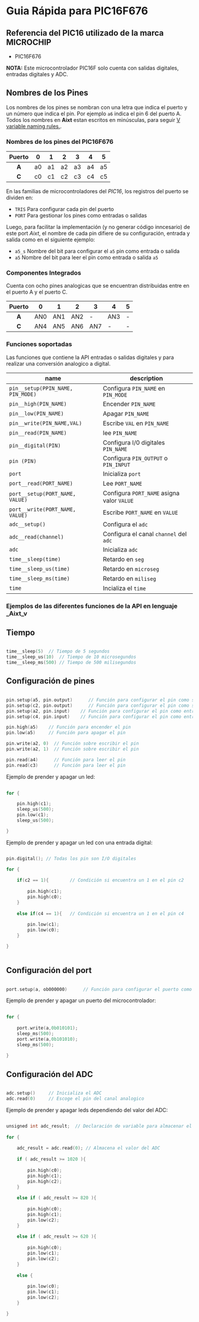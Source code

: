 # Guia Rápida para PIC16F676
## Referencia del PIC16 utilizado de la marca MICROCHIP
- PIC16F676

**NOTA:** Este microcontrolador PIC16F solo cuenta con salidas digitales, entradas digitales y ADC.

## Nombres de los Pines
Los nombres de los pines se nombran con una letra que indica el puerto y un número que indica el pin. Por ejemplo `a6` indica el pin 6 del puerto A. Todos los nombres en **Aixt** estan escritos en minúsculas, para seguir [V variable naming rules.](https://github.com/vlang/v/blob/master/doc/docs.md#variables).


### Nombres de los pines del PIC16F676
| Puerto | 0 | 1 | 2 | 3 | 4 | 5 | 
|:------:|---|---|---|---|---|---|
| **A**  | a0| a1| a2| a3| a4| a5|
| **C**  | c0| c1| c2| c3| c4| c5|

En las familias de microcontroladores del _PIC16_, los registros del puerto se dividen en: 

- `TRIS` Para configurar cada pin del puerto
- `PORT` Para gestionar los pines como entradas o salidas

Luego, para facilitar la implementación (y no generar código inncesario) de este port _Aixt_, el nombre de cada pin difiere de su configuración, entrada y salida como en el siguiente ejemplo: 

- `a5_s` Nombre del bit para configurar el `a5` pin como entrada o salida 
- `a5`   Nombre del bit para leer el pin como entrada o salida `a5`

### Componentes Integrados 
Cuenta con ocho pines analogicas que se encuentran distribuidas entre en el puerto A y el puerto C.

| Puerto | 0 | 1 | 2 | 3 | 4 | 5 | 
|:------:|---|---|---|---|---|---|
| **A**  |AN0|AN1|AN2|-  |AN3|-  |
| **C**  |AN4|AN5|AN6|AN7|-  |-  |

### Funciones soportadas
Las funciones que contiene la API entradas o salidas digitales y para realizar una conversión analogico a digital.

name                                  | description
--------------------------------------|----------------------------------------------
`pin__setup(PPIN_NAME, PIN_MODE)`     | Configura `PIN_NAME` en `PIN_MODE`
`pin__high(PIN_NAME)`                 | Encender `PIN_NAME`
`pin__low(PIN_NAME)`                  | Apagar `PIN_NAME`
`pin__write(PIN_NAME,VAL)`            | Escribe `VAL` en `PIN_NAME`
`pin__read(PIN_NAME)`                 | lee `PIN_NAME`
`pin__digital(PIN)`                   | Configura I/0 digitales `PIN_NAME`
`pin (PIN)`                           | Configura `PIN_OUTPUT` o `PIN_INPUT`
`port`                                | Inicializa `port`
`port__read(PORT_NAME)`               | Lee `PORT_NAME`
`port__setup(PORT_NAME, VALUE)`       | Configura `PORT_NAME` asigna valor `VALUE`
`port__write(PORT_NAME, VALUE)`       | Escribe `PORT_NAME` en `VALUE`
`adc__setup()`                        | Configura el `adc` 
`adc__read(channel)`                  | Configura el canal `channel` del `adc`
`adc`                                 | Inicializa `adc` 
`time__sleep(time)`                   | Retardo en `seg`
`time__sleep_us(time)`                | Retardo en `microseg`
`time__sleep_ms(time)`                | Retardo en `miliseg`
`time`                                | Incializa el `time`

### Ejemplos de las diferentes funciones de la API en lenguaje _Aixt_v 

## Tiempo

```go

time__sleep(5)	// Tiempo de 5 segundos
time__sleep_us(10)	// Tiempo de 10 microsegundos
time__sleep_ms(500)	// Tiempo de 500 milisegundos

```

## Configuración de pines 

```go

pin.setup(a5, pin.output)      // Función para configurar el pin como salida 
pin.setup(c2, pin.output)      // Función para configurar el pin como salida
pin.setup(a2, pin.input)    // Función para configurar el pin como entrada
pin.setup(c4, pin.input)    // Función para configurar el pin como entrada

pin.high(a5)    // Función para encender el pin           
pin.low(a5)     // Función para apagar el pin

pin.write(a2, 0)  // Función sobre escribir el pin
pin.write(a2, 1)  // Función sobre escribir el pin

pin.read(a4)      // Función para leer el pin
pin.read(c3)      // Función para leer el pin

```

Ejemplo de prender y apagar un led:

```go
      
for {

    pin.high(c1);
    sleep_us(500);
    pin.low(c1);
    sleep_us(500);

}

```
Ejemplo de prender y apagar un led con una entrada digital:

```go

pin.digital(); // Todas los pin son I/O digitales

for {
    
    if(c2 == 1){        // Condición si encuentra un 1 en el pin c2
        
        pin.high(c1);
        pin.high(c0);
    }
    
    else if(c4 == 1){   // Condición si encuentra un 1 en el pin c4
        
        pin.low(c1);
        pin.low(c0);
    }

}
        
```

## Configuración del port

```go

port.setup(a, ob000000)      // Función para configurar el puerto como salida 

```

Ejemplo de prender y apagar un puerto del microcontrolador:

```go
      
for {
        
    port.write(a,0b010101);
    sleep_ms(500);
    port.write(a,0b101010);
    sleep_ms(500);      
        
}

```

## Configuración del ADC

```go

adc.setup()     // Inicializa el ADC
adc.read(0)     // Escoge el pin del canal analogico

```

Ejemplo de prender y apagar leds dependiendo del valor del ADC:

```go

unsigned int adc_result;  // Declaración de variable para almacenar el valor del ADC
        
for {
            
    adc_result = adc.read(0); // Almacena el valor del ADC
    
    if ( adc_result >= 1020 ){
        
        pin.high(c0);
        pin.high(c1);
        pin.high(c2);           
    }
    
    else if ( adc_result >= 820 ){
        
        pin.high(c0);
        pin.high(c1);
        pin.low(c2);
    }
    
    else if ( adc_result >= 620 ){
        
        pin.high(c0);
        pin.low(c1);
        pin.low(c2);   
    }
        
    else {
        
        pin.low(c0);
        pin.low(c1);
        pin.low(c2);      
    }

}

```